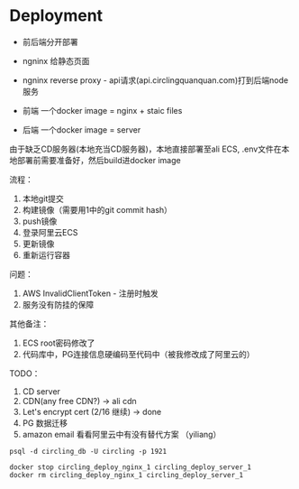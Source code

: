 # Deployment

- 前后端分开部署
- ngninx 给静态页面
- ngninx reverse proxy - api请求(api.circlingquanquan.com)打到后端node服务

- 前端 一个docker image = nginx + staic files
- 后端 一个docker image = server

由于缺乏CD服务器(本地充当CD服务器)，本地直接部署至ali ECS, .env文件在本地部署前需要准备好，然后build进docker image

流程：

1. 本地git提交
2. 构建镜像（需要用1中的git commit hash）
3. push镜像
4. 登录阿里云ECS
5. 更新镜像
6. 重新运行容器

问题：

1. AWS InvalidClientToken - 注册时触发
2. 服务没有防挂的保障

其他备注：

1. ECS root密码修改了
2. 代码库中，PG连接信息硬编码至代码中（被我修改成了阿里云的）

TODO：
1. CD server
2. CDN(any free CDN?) -> ali cdn
3. Let's encrypt cert (2/16 继续) -> done
4. PG 数据迁移 
5. amazon email 看看阿里云中有没有替代方案 （yiliang）


```
psql -d circling_db -U circling -p 1921

docker stop circling_deploy_nginx_1 circling_deploy_server_1
docker rm circling_deploy_nginx_1 circling_deploy_server_1
```
